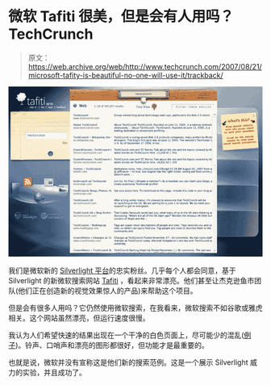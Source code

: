# 微软 Tafiti 很美，但是会有人用吗？TechCrunch

> 原文：<https://web.archive.org/web/http://www.techcrunch.com/2007/08/21/microsoft-tafity-is-beautiful-no-one-will-use-it/trackback/>

![](img/bb128823fa756bae8d77dd263daed147.png)

我们是微软新的 [Silverlight 平台](https://web.archive.org/web/20150806052517/http://www.techcrunch.com/2007/05/01/take-time-to-understand-silverlight-its-important/)的忠实粉丝。几乎每个人都会同意，基于 Silverlight 的新微软搜索网站 [Tafiti](https://web.archive.org/web/20150806052517/http://www.tafiti.com/) ，看起来非常漂亮。他们甚至让杰克逊鱼市团队(他们正在创造新的视觉效果惊人的产品)来帮助这个项目。

但是会有很多人用吗？它仍然使用微软搜索，在我看来，微软搜索不如谷歌或雅虎相关。这个网站虽然漂亮，但运行速度很慢。

我认为人们希望快速的结果出现在一个干净的白色页面上，尽可能少的混乱([例子](https://web.archive.org/web/20150806052517/http://www.google.com/search?q=apple&ie=utf-8&oe=utf-8&aq=t&rls=org.mozilla:en-US:official&client=firefox-a))。铃声、口哨声和漂亮的图形都很好，但功能才是最重要的。

也就是说，微软并没有宣称这是他们新的搜索范例。这是一个展示 Silverlight 威力的实验，并且成功了。